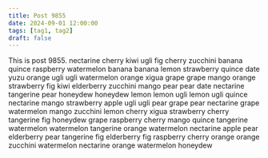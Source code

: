 ```yaml
---
title: Post 9855
date: 2024-09-01 12:00:00
tags: [tag1, tag2]
draft: false
---
```

This is post 9855.
nectarine
cherry
kiwi
ugli
fig
cherry
zucchini
banana
quince
raspberry
watermelon
banana
banana
lemon
strawberry
quince
date
yuzu
orange
ugli
ugli
watermelon
orange
xigua
grape
grape
mango
orange
strawberry
fig
kiwi
elderberry
zucchini
mango
pear
pear
date
nectarine
tangerine
pear
honeydew
honeydew
lemon
lemon
ugli
lemon
ugli
quince
nectarine
mango
strawberry
apple
ugli
ugli
pear
grape
pear
nectarine
grape
watermelon
mango
zucchini
lemon
cherry
xigua
strawberry
cherry
tangerine
fig
honeydew
grape
raspberry
cherry
mango
quince
tangerine
watermelon
watermelon
tangerine
orange
watermelon
nectarine
apple
pear
elderberry
pear
tangerine
fig
elderberry
fig
raspberry
cherry
orange
orange
zucchini
watermelon
nectarine
orange
watermelon
honeydew

